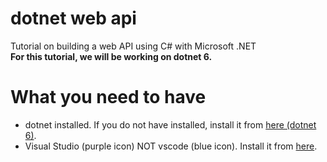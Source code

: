 # dotnet web api
Tutorial on building a web API using C# with Microsoft .NET<br/>
**For this tutorial, we will be working on dotnet 6.** 

# What you need to have
- dotnet installed.  If you do not have installed, install it from 
<a href="https://dotnet.microsoft.com/en-us/download/dotnet/6.0" target="_blank">here (dotnet 6)</a>. <br/>
- Visual Studio (purple icon) NOT vscode (blue icon). Install it from 
<a href="https://visualstudio.microsoft.com/" target="_blank">here</a>. <br/>